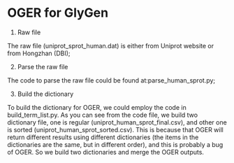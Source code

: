 # OGER for GlyGen
1. Raw file

The raw file (uniprot_sprot_human.dat) is either from Uniprot website or from Hongzhan (DBI);

2. Parse the raw file

The code to parse the raw file could be found at:parse_human_sprot.py;  

3. Build the dictionary

To build the dictionary for OGER, we could employ the code in build_term_list.py. As you can see from the code file, we build two dictionary file, one is regular (uniprot_human_sprot_final.csv), and other one is sorted (uniprot_human_sprot_sorted.csv). This is because that OGER will return different results using different dictionaries (the items in the dictionaries are the same, but in different order), and this is probably a bug of OGER. So we build two dictionaries and merge the OGER outputs.
